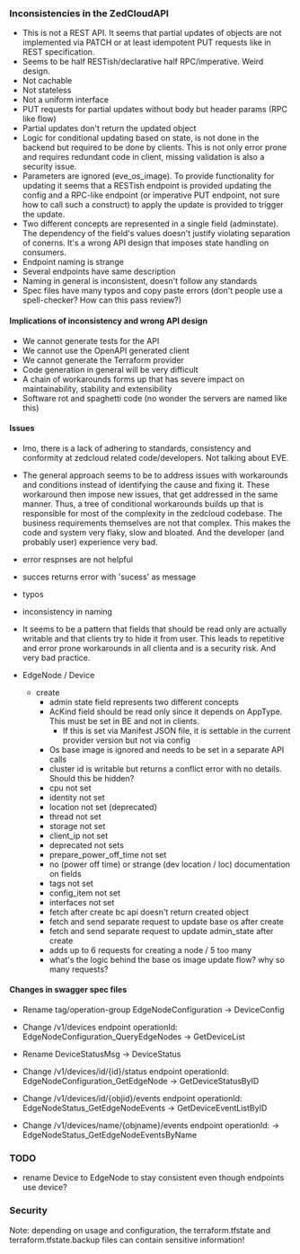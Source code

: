 ### Inconsistencies in the ZedCloudAPI
- This is not a REST API. It seems that partial updates of objects are not implemented via PATCH or at least idempotent PUT requests like in REST specification.
- Seems to be half RESTish/declarative half RPC/imperative. Weird design.
- Not cachable
- Not stateless
- Not a uniform interface
- PUT requests for partial updates without body but header params (RPC like flow)
- Partial updates don't return the updated object
- Logic for conditional updating based on state, is not done in the backend but required to be done by clients. This is not only error prone and requires redundant code in client, missing validation is also a security issue.
- Parameters are ignored (eve_os_image). To provide functionality for updating it seems that a RESTish endpoint is provided updating the config and a RPC-like  endpoint (or imperative PUT endpoint, not sure how to call such a construct) to apply the update is provided to trigger the update.
- Two different concepts are represented in a single field (adminstate). The dependency of the field's values doesn't justify violating separation of conerns. It's a wrong API design that imposes state handling on consumers.
- Endpoint naming is strange
- Several endpoints have same description
- Naming in general is inconsistent, doesn't follow any standards
- Spec files have many typos and copy paste errors (don't people use a spell-checker? How can this pass review?)

#### Implications of inconsistency and wrong API design
- We cannot generate tests for the API
- We cannot use the OpenAPI generated client
- We cannot generate the Terraform provider
- Code generation in general will be very difficult
- A chain of workarounds forms up that has severe impact on maintainability, stability and extensibility
- Software rot and spaghetti code (no wonder the servers are named like this)

#### Issues
- Imo, there is a lack of adhering to standards, consistency and conformity at zedcloud related code/developers. Not talking about EVE.
- The general approach seems to be to address issues with workarounds and conditions instead of identifying the cause and fixing it. These workaround then impose new issues, that get addressed in the same manner. Thus, a tree of conditional workarounds builds up that is responsible for most of the complexity in the zedcloud codebase. The business requirements themselves are not that complex. This makes the code and system very flaky, slow and bloated. And the developer (and probably user) experience very bad.
- error respnses are not helpful
- succes returns error with 'sucess' as message
- typos
- inconsistency in naming
- It seems to be a pattern that fields that should be read only are actually writable and that clients try to hide it from user. This leads to repetitive and error prone workarounds in all clienta and is a security risk. And very bad practice.

- EdgeNode / Device
    - create
        - admin state field represents two different concepts
        - AcKind field should be read only since it depends on AppType. This must be set in BE and not in clients.
            - If this is set via Manifest JSON file, it is settable in the current provider version but not via config
        - Os base image is ignored and needs to be set in a separate API calls
        - cluster id is writable but returns a conflict error with no details. Should this be hidden?
        - cpu not set
        - identity not set
        - location not set (deprecated)
        - thread not set
        - storage not set
        - client_ip not set
        - deprecated not sets
        - prepare_power_off_time not set
        - no (power off time) or strange (dev location / loc) documentation on fields
        - tags not set
        - config_item not set
        - interfaces not set
        - fetch after create bc api doesn't return created object
        - fetch and send separate request to update base os after create
        - fetch and send separate request to update admin_state after create
        - adds up to 6 requests for creating a node / 5 too many
        - what's the logic behind the base os image update flow? why so many requests?

#### Changes in swagger spec files
- Rename tag/operation-group EdgeNodeConfiguration -> DeviceConfig
- Change /v1/devices endpoint operationId: EdgeNodeConfiguration_QueryEdgeNodes -> GetDeviceList

- Rename DeviceStatusMsg -> DeviceStatus

- Change /v1/devices/id/{id}/status endpoint operationId: EdgeNodeConfiguration_GetEdgeNode -> GetDeviceStatusByID

- Change /v1/devices/id/{objid}/events endpoint operationId: EdgeNodeStatus_GetEdgeNodeEvents -> GetDeviceEventListByID
- Change /v1/devices/name/{objname}/events endpoint operationId: -> EdgeNodeStatus_GetEdgeNodeEventsByName

### TODO
- rename Device to EdgeNode to stay consistent even though endpoints use device?

### Security
Note: depending on usage and configuration, the terraform.tfstate and terraform.tfstate.backup files can contain sensitive information!

